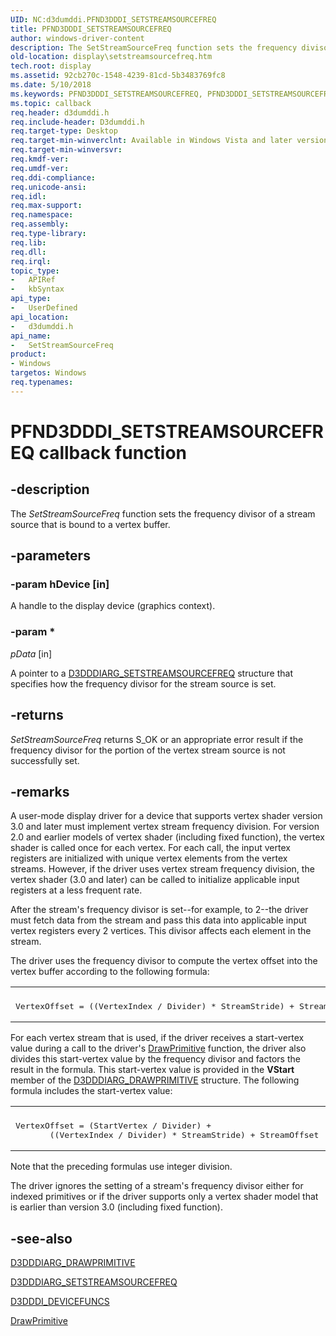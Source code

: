 ```yaml
---
UID: NC:d3dumddi.PFND3DDDI_SETSTREAMSOURCEFREQ
title: PFND3DDDI_SETSTREAMSOURCEFREQ
author: windows-driver-content
description: The SetStreamSourceFreq function sets the frequency divisor of a stream source that is bound to a vertex buffer.
old-location: display\setstreamsourcefreq.htm
tech.root: display
ms.assetid: 92cb270c-1548-4239-81cd-5b3483769fc8
ms.date: 5/10/2018
ms.keywords: PFND3DDDI_SETSTREAMSOURCEFREQ, PFND3DDDI_SETSTREAMSOURCEFREQ callback, SetStreamSourceFreq, SetStreamSourceFreq callback function [Display Devices], UserModeDisplayDriver_Functions_4cb72b36-4cea-424f-b7a3-149435170f24.xml, d3dumddi/SetStreamSourceFreq, display.setstreamsourcefreq
ms.topic: callback
req.header: d3dumddi.h
req.include-header: D3dumddi.h
req.target-type: Desktop
req.target-min-winverclnt: Available in Windows Vista and later versions of the Windows operating systems.
req.target-min-winversvr: 
req.kmdf-ver: 
req.umdf-ver: 
req.ddi-compliance: 
req.unicode-ansi: 
req.idl: 
req.max-support: 
req.namespace: 
req.assembly: 
req.type-library: 
req.lib: 
req.dll: 
req.irql: 
topic_type:
-	APIRef
-	kbSyntax
api_type:
-	UserDefined
api_location:
-	d3dumddi.h
api_name:
-	SetStreamSourceFreq
product:
- Windows
targetos: Windows
req.typenames: 
---
```


# PFND3DDDI_SETSTREAMSOURCEFREQ callback function


## -description


The <i>SetStreamSourceFreq</i> function sets the frequency divisor of a stream source that is bound to a vertex buffer.


## -parameters




### -param hDevice [in]

A handle to the display device (graphics context).


### -param *








*pData* [in]

A pointer to a <a href="https://msdn.microsoft.com/library/windows/hardware/ff543356">D3DDDIARG_SETSTREAMSOURCEFREQ</a> structure that specifies how the frequency divisor for the stream source is set.


## -returns



<i>SetStreamSourceFreq</i> returns S_OK or an appropriate error result if the frequency divisor for the portion of the vertex stream source is not successfully set.




## -remarks



A user-mode display driver for a device that supports vertex shader version 3.0 and later must implement vertex stream frequency division. For version 2.0 and earlier models of vertex shader (including fixed function), the vertex shader is called once for each vertex. For each call, the input vertex registers are initialized with unique vertex elements from the vertex streams. However, if the driver uses vertex stream frequency division, the vertex shader (3.0 and later) can be called to initialize applicable input registers at a less frequent rate. 

After the stream's frequency divisor is set--for example, to 2--the driver must fetch data from the stream and pass this data into applicable input vertex registers every 2 vertices. This divisor affects each element in the stream. 

The driver uses the frequency divisor to compute the vertex offset into the vertex buffer according to the following formula: 

<div class="code"><span codelanguage=""><table>
<tr>
<th></th>
</tr>
<tr>
<td>
<pre>VertexOffset = ((VertexIndex / Divider) * StreamStride) + StreamOffset </pre>
</td>
</tr>
</table></span></div>
For each vertex stream that is used, if the driver receives a start-vertex value during a call to the driver's <a href="https://msdn.microsoft.com/1a6de2b0-cab0-4fcf-be1b-a8cc1c1f79e9">DrawPrimitive</a> function, the driver also divides this start-vertex value by the frequency divisor and factors the result in the formula. This start-vertex value is provided in the <b>VStart</b> member of the <a href="https://msdn.microsoft.com/library/windows/hardware/ff543057">D3DDDIARG_DRAWPRIMITIVE</a> structure. The following formula includes the start-vertex value: 

<div class="code"><span codelanguage=""><table>
<tr>
<th></th>
</tr>
<tr>
<td>
<pre>VertexOffset = (StartVertex / Divider) + 
       ((VertexIndex / Divider) * StreamStride) + StreamOffset </pre>
</td>
</tr>
</table></span></div>
Note that the preceding formulas use integer division. 

The driver ignores the setting of a stream's frequency divisor either for indexed primitives or if the driver supports only a vertex shader model that is earlier than version 3.0 (including fixed function). 




## -see-also




<a href="https://msdn.microsoft.com/library/windows/hardware/ff543057">D3DDDIARG_DRAWPRIMITIVE</a>



<a href="https://msdn.microsoft.com/library/windows/hardware/ff543356">D3DDDIARG_SETSTREAMSOURCEFREQ</a>



<a href="https://msdn.microsoft.com/library/windows/hardware/ff544519">D3DDDI_DEVICEFUNCS</a>



<a href="https://msdn.microsoft.com/1a6de2b0-cab0-4fcf-be1b-a8cc1c1f79e9">DrawPrimitive</a>
 

 

